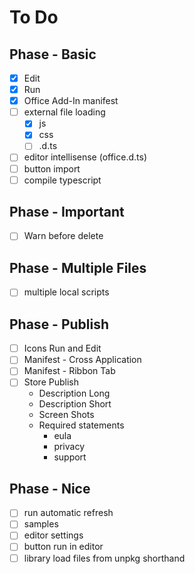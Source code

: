 # To Do

## Phase - Basic

- [x] Edit
- [x] Run
- [x] Office Add-In manifest
- [ ] external file loading
    - [X] js
    - [X] css
    - [ ] .d.ts
- [ ] editor intellisense (office.d.ts)
- [ ] button import
- [ ] compile typescript

## Phase - Important

- [ ] Warn before delete

## Phase - Multiple Files

- [ ] multiple local scripts

## Phase - Publish

- [ ] Icons Run and Edit
- [ ] Manifest - Cross Application
- [ ] Manifest - Ribbon Tab
- [ ] Store Publish
    - Description Long
    - Description Short
    - Screen Shots
    - Required statements
        - eula
        - privacy
        - support


## Phase - Nice

- [ ] run automatic refresh
- [ ] samples
- [ ] editor settings
- [ ] button run in editor
- [ ] library load files from unpkg shorthand
